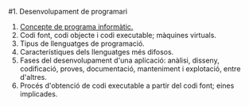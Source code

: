 #1. Desenvolupament de programari
  1. [Concepte de programa informàtic.](programa_informatic.md)
  2. Codi font, codi objecte i codi executable; màquines virtuals.
  3. Tipus de llenguatges de programació.
  4. Característiques dels llenguatges més difosos.
  5. Fases del desenvolupament d'una aplicació: anàlisi, disseny, codificació, proves, documentació, manteniment i explotació,        entre d'altres.
  6. Procés d'obtenció de codi executable a partir del codi font; eines implicades.
